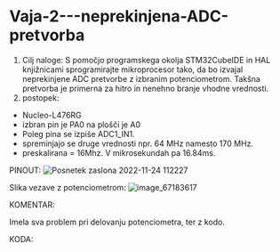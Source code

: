 # Vaja-2---neprekinjena-ADC-pretvorba

1. Cilj naloge: S pomočjo programskega okolja STM32CubeIDE in HAL knjižnicami sprogramirajte mikroprocesor tako, da bo izvajal neprekinjene ADC pretvorbe z izbranim potenciometrom. Takšna pretvorba je primerna za hitro in nenehno branje vhodne vrednosti.
2. postopek:
- Nucleo-L476RG
- izbran pin je PA0 na plošči je A0
- Poleg pina se izpiše ADC1_IN1.
- spreminjajo se druge vrednosti npr. 64 MHz namesto 170 MHz.
- preskalirana = 16Mhz. V mikrosekundah pa 16.84ms.

PINOUT:
![Posnetek zaslona 2022-11-24 112227](https://user-images.githubusercontent.com/97598727/203761925-34d364ec-f9d1-4aeb-b0a7-0507ebdeae25.png)

Slika vezave z potenciometrom:
![image_67183617](https://user-images.githubusercontent.com/97598727/203762579-88c954fb-6d19-4074-9e8f-f4ab3dfbdbaa.JPG)

KOMENTAR:

Imela sva problem pri delovanju potenciometra, ter z kodo.

KODA:

